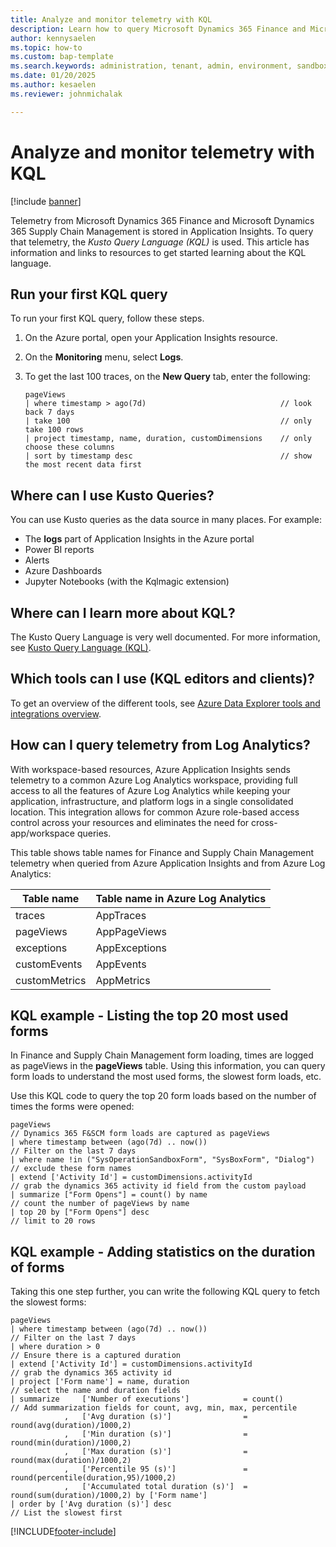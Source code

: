 ```yaml
---
title: Analyze and monitor telemetry with KQL
description: Learn how to query Microsoft Dynamics 365 Finance and Microsoft Dynamics 365 Supply Chain Management telemetry with KQL.  
author: kennysaelen
ms.topic: how-to
ms.custom: bap-template
ms.search.keywords: administration, tenant, admin, environment, sandbox, telemetry
ms.date: 01/20/2025
ms.author: kesaelen
ms.reviewer: johnmichalak

---
```


# Analyze and monitor telemetry with KQL

[!include [banner](../includes/banner.md)]

Telemetry from Microsoft Dynamics 365 Finance and Microsoft Dynamics 365 Supply Chain Management is stored in Application Insights. To query that telemetry, the _Kusto Query Language (KQL)_ is used. This article has information and links to resources to get started learning about the KQL language.

## Run your first KQL query

To run your first KQL query, follow these steps.
  
1. On the Azure portal, open your Application Insights resource.
1. On the **Monitoring** menu, select **Logs**.
1. To get the last 100 traces, on the **New Query** tab, enter the following:

    ```kql
    pageViews
    | where timestamp > ago(7d)                              // look back 7 days
    | take 100                                               // only take 100 rows
    | project timestamp, name, duration, customDimensions    // only choose these columns 
    | sort by timestamp desc                                 // show the most recent data first
    ```

## Where can I use Kusto Queries?

You can use Kusto queries as the data source in many places. For example:

* The **logs** part of Application Insights in the Azure portal
* Power BI reports
* Alerts
* Azure Dashboards
* Jupyter Notebooks (with the Kqlmagic extension)

## Where can I learn more about KQL?

The Kusto Query Language is very well documented. For more information, see [Kusto Query Language (KQL)](/kusto/query/?view=microsoft-fabric).

## Which tools can I use (KQL editors and clients)?

To get an overview of the different tools, see [Azure Data Explorer tools and integrations overview](/azure/data-explorer/integrate-overview?tabs=connectors).

## How can I query telemetry from Log Analytics?

With workspace-based resources, Azure Application Insights sends telemetry to a common Azure Log Analytics workspace, providing full access to all the features of Azure Log Analytics while keeping your application, infrastructure, and platform logs in a single consolidated location. This integration allows for common Azure role-based access control across your resources and eliminates the need for cross-app/workspace queries.

This table shows table names for Finance and Supply Chain Management telemetry when queried from Azure Application Insights and from Azure Log Analytics:

| Table name | Table name in Azure Log Analytics | 
| --------- | ------------| 
| traces    | AppTraces |
| pageViews | AppPageViews |
| exceptions | AppExceptions |
| customEvents | AppEvents |
| customMetrics | AppMetrics |

## KQL example - Listing the top 20 most used forms

In Finance and Supply Chain Management form loading, times are logged as pageViews in the **pageViews** table. Using this information, you can query form loads to understand the most used forms, the slowest form loads, etc.

Use this KQL code to query the top 20 form loads based on the number of times the forms were opened:

```kql
pageViews                                                                       // Dynamics 365 F&SCM form loads are captured as pageViews
| where timestamp between (ago(7d) .. now())                                    // Filter on the last 7 days
| where name !in ("SysOperationSandboxForm", "SysBoxForm", "Dialog")            // exclude these form names
| extend ['Activity Id'] = customDimensions.activityId                          // grab the dynamics 365 activity id field from the custom payload
| summarize ["Form Opens"] = count() by name                                    // count the number of pageViews by name
| top 20 by ["Form Opens"] desc                                                 // limit to 20 rows
```

## KQL example - Adding statistics on the duration of forms

Taking this one step further, you can write the following KQL query to fetch the slowest forms:

```kql
pageViews                            
| where timestamp between (ago(7d) .. now())                                                           // Filter on the last 7 days
| where duration > 0                                                                                   // Ensure there is a captured duration
| extend ['Activity Id'] = customDimensions.activityId                                                 // grab the dynamics 365 activity id
| project ['Form name'] = name, duration                                                               // select the name and duration fields
| summarize     ['Number of executions']            = count()                                          // Add summarization fields for count, avg, min, max, percentile
            ,   ['Avg duration (s)']                = round(avg(duration)/1000,2)
            ,   ['Min duration (s)']                = round(min(duration)/1000,2)
            ,   ['Max duration (s)']                = round(max(duration)/1000,2)
            ,   ['Percentile 95 (s)']               = round(percentile(duration,95)/1000,2)
            ,   ['Accumulated total duration (s)']  = round(sum(duration)/1000,2) by ['Form name'] 
| order by ['Avg duration (s)'] desc                                                                   // List the slowest first
```

[!INCLUDE[footer-include](../../../includes/footer-banner.md)]

